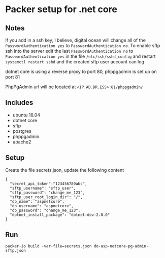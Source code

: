 # Packer setup for .net core

## Notes

If you add in a ssh key, I believe, digital ocean will change all of the
`PasswordAuthentication yes` to `PasswordAuthentication no`. To enable sftp
ssh into the server edit the last `PasswordAuthentication no` to
`PasswordAuthentication yes` in the file `/etc/ssh/sshd_config` and restart
`systemctl restart sshd` and the created sftp user account can log

dotnet core is using a reverse proxy to port 80, phppgadmin is set up on port 81

PhpPgAdmin url will be located at `<IP.AD.DR.ESS>:81/phppgadmin/`

## Includes
- ubuntu 16.04
- dotnet core
- sftp
- postgres
- phppgadmin
- apache2


## Setup
Create the file secrets.json, update the following content
```
{
  "secret_api_token":"123456789abc",
  "sftp_username": "sftp_user",
  "sftp_password": "change_me_123",
  "sftp_user_root_login_dir": "/",
  "db_name": "aspnetcore",
  "db_username": "aspnetcore",
  "db_password": "change_me_123",
  "dotnet_install_package": "dotnet-dev-2.0.0"
}
```

## Run

```
packer-io build -var-file=secrets.json do-asp-netcore-pg-admin-sftp.json
```
